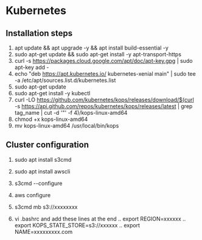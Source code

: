 # Kubernetes

Installation steps
-------------------
1. apt update && apt upgrade -y && apt install build-essential -y
2. sudo apt-get update && sudo apt-get install -y apt-transport-https
3. curl -s https://packages.cloud.google.com/apt/doc/apt-key.gpg | sudo apt-key add -
4. echo "deb https://apt.kubernetes.io/ kubernetes-xenial main" | sudo tee -a /etc/apt/sources.list.d/kubernetes.list
5. sudo apt-get update
6. sudo apt-get install -y kubectl
7. curl -LO https://github.com/kubernetes/kops/releases/download/$(curl -s https://api.github.com/repos/kubernetes/kops/releases/latest | grep tag_name | cut -d '"' -f 4)/kops-linux-amd64
8. chmod +x kops-linux-amd64
9. mv kops-linux-amd64 /usr/local/bin/kops

Cluster configuration
---------------------

1. sudo apt install s3cmd

2. sudo apt install awscli

3. s3cmd --configure
      
4. aws configure
      
6. s3cmd mb s3://xxxxxxxx

7. vi .bashrc and add these lines at the end
    .. export REGION=xxxxxx
    .. export KOPS_STATE_STORE=s3://xxxxxx
    .. export NAME=xxxxxxxxx.com
